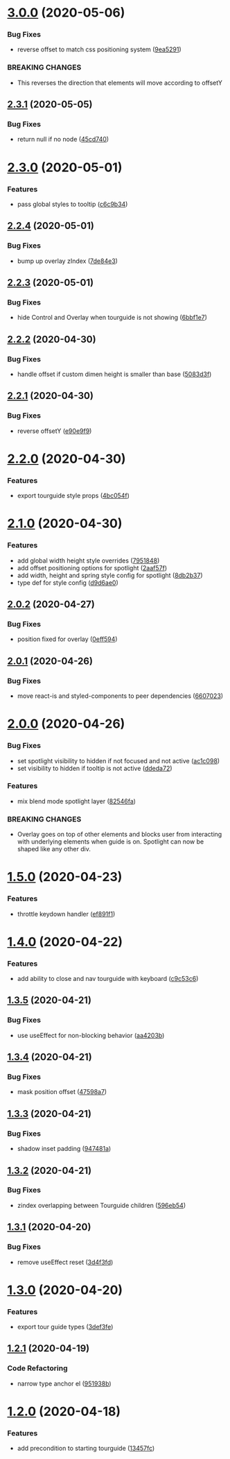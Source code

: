 # [3.0.0](https://github.com/dominictwlee/react-interactive-guide/compare/v2.3.1...v3.0.0) (2020-05-06)


### Bug Fixes

* reverse offset to match css positioning system ([9ea5291](https://github.com/dominictwlee/react-interactive-guide/commit/9ea529162b60d7ea4ace7250ce11ec1a079e75b1))


### BREAKING CHANGES

* This reverses the direction that elements will move according to offsetY

## [2.3.1](https://github.com/dominictwlee/react-interactive-guide/compare/v2.3.0...v2.3.1) (2020-05-05)


### Bug Fixes

* return null if no node ([45cd740](https://github.com/dominictwlee/react-interactive-guide/commit/45cd740cb2498adb127db5a6ca237e0adb0a6e71))

# [2.3.0](https://github.com/dominictwlee/react-interactive-guide/compare/v2.2.4...v2.3.0) (2020-05-01)


### Features

* pass global styles to tooltip ([c6c9b34](https://github.com/dominictwlee/react-interactive-guide/commit/c6c9b34db3c9f7d1d7eaf2bbf5ab38a39d0eb750))

## [2.2.4](https://github.com/dominictwlee/react-interactive-guide/compare/v2.2.3...v2.2.4) (2020-05-01)


### Bug Fixes

* bump up overlay zIndex ([7de84e3](https://github.com/dominictwlee/react-interactive-guide/commit/7de84e33efe9c4c036f5178c74a490d0984df0a5))

## [2.2.3](https://github.com/dominictwlee/react-interactive-guide/compare/v2.2.2...v2.2.3) (2020-05-01)


### Bug Fixes

* hide Control and Overlay when tourguide is not showing ([6bbf1e7](https://github.com/dominictwlee/react-interactive-guide/commit/6bbf1e7003362faa023209d07a7e355c338885a8))

## [2.2.2](https://github.com/dominictwlee/react-interactive-guide/compare/v2.2.1...v2.2.2) (2020-04-30)


### Bug Fixes

* handle offset if custom dimen height is smaller than base ([5083d3f](https://github.com/dominictwlee/react-interactive-guide/commit/5083d3fc31a5c899054096148563d43ffcf3355d))

## [2.2.1](https://github.com/dominictwlee/react-interactive-guide/compare/v2.2.0...v2.2.1) (2020-04-30)


### Bug Fixes

* reverse offsetY ([e90e9f9](https://github.com/dominictwlee/react-interactive-guide/commit/e90e9f92378d838bf94354cbc7984d98fef10168))

# [2.2.0](https://github.com/dominictwlee/react-interactive-guide/compare/v2.1.0...v2.2.0) (2020-04-30)


### Features

* export tourguide style props ([4bc054f](https://github.com/dominictwlee/react-interactive-guide/commit/4bc054fb8765421a0b7011aafcd6c50a3cf957d4))

# [2.1.0](https://github.com/dominictwlee/react-interactive-guide/compare/v2.0.2...v2.1.0) (2020-04-30)


### Features

* add global width height style overrides ([7951848](https://github.com/dominictwlee/react-interactive-guide/commit/7951848bbf046234a7386118fe67891d87023424))
* add offset positioning options for spotlight ([2aaf57f](https://github.com/dominictwlee/react-interactive-guide/commit/2aaf57f48ebcde4602732a3594a68453c5706259))
* add width, height and spring style config for spotlight ([8db2b37](https://github.com/dominictwlee/react-interactive-guide/commit/8db2b37c8f8252ad9c7e08b4a091323773df0411))
* type def for style config ([d9d6ae0](https://github.com/dominictwlee/react-interactive-guide/commit/d9d6ae004d1f40371c9a3d3934cbc21321274c73))

## [2.0.2](https://github.com/dominictwlee/react-interactive-guide/compare/v2.0.1...v2.0.2) (2020-04-27)


### Bug Fixes

* position fixed for overlay ([0eff594](https://github.com/dominictwlee/react-interactive-guide/commit/0eff5948682143c6c828e4aa81a899af80e7b920))

## [2.0.1](https://github.com/dominictwlee/react-interactive-guide/compare/v2.0.0...v2.0.1) (2020-04-26)


### Bug Fixes

* move react-is and styled-components to peer dependencies ([6607023](https://github.com/dominictwlee/react-interactive-guide/commit/6607023a5eca50f98362cbdc35c5929eab3cd2b6))

# [2.0.0](https://github.com/dominictwlee/react-interactive-guide/compare/v1.5.0...v2.0.0) (2020-04-26)


### Bug Fixes

* set spotlight visibility to hidden if not focused and not active ([ac1c098](https://github.com/dominictwlee/react-interactive-guide/commit/ac1c0982e37ce5a925abb71126ee1bce7107b6c7))
* set visibility to hidden if tooltip is not active ([ddeda72](https://github.com/dominictwlee/react-interactive-guide/commit/ddeda72bc4d3eafbec4ea1593e95c8f3e60cc92c))


### Features

* mix blend mode spotlight layer ([82546fa](https://github.com/dominictwlee/react-interactive-guide/commit/82546fa0ed02af09d408d33586a7cf083aa4fb8a))


### BREAKING CHANGES

* Overlay goes on top of other elements and blocks user from interacting with underlying elements when guide is on. Spotlight can now be shaped like any other div.

# [1.5.0](https://github.com/dominictwlee/react-interactive-guide/compare/v1.4.0...v1.5.0) (2020-04-23)


### Features

* throttle keydown handler ([ef891f1](https://github.com/dominictwlee/react-interactive-guide/commit/ef891f1e99d54c45d459a2dc12d85ba47b9615e4))

# [1.4.0](https://github.com/dominictwlee/react-interactive-guide/compare/v1.3.5...v1.4.0) (2020-04-22)


### Features

* add ability to close and nav tourguide with keyboard ([c9c53c6](https://github.com/dominictwlee/react-interactive-guide/commit/c9c53c6241fad4694bff1e20f2cef25c911d07f5))

## [1.3.5](https://github.com/dominictwlee/react-interactive-guide/compare/v1.3.4...v1.3.5) (2020-04-21)


### Bug Fixes

* use useEffect for non-blocking behavior ([aa4203b](https://github.com/dominictwlee/react-interactive-guide/commit/aa4203b2eb3cbe27872d73895ab8cad847fb97e6))

## [1.3.4](https://github.com/dominictwlee/react-interactive-guide/compare/v1.3.3...v1.3.4) (2020-04-21)


### Bug Fixes

* mask position offset ([47598a7](https://github.com/dominictwlee/react-interactive-guide/commit/47598a7875c8ee0a0330c8de2f5ca712ba1d0032))

## [1.3.3](https://github.com/dominictwlee/react-interactive-guide/compare/v1.3.2...v1.3.3) (2020-04-21)


### Bug Fixes

* shadow inset padding ([947481a](https://github.com/dominictwlee/react-interactive-guide/commit/947481a3a8c8b532205a83cc0f5d210020ecb375))

## [1.3.2](https://github.com/dominictwlee/react-interactive-guide/compare/v1.3.1...v1.3.2) (2020-04-21)


### Bug Fixes

* zindex overlapping between Tourguide children ([596eb54](https://github.com/dominictwlee/react-interactive-guide/commit/596eb5419e0ccb48363fc860d0f20b43eb8a6005))

## [1.3.1](https://github.com/dominictwlee/react-interactive-guide/compare/v1.3.0...v1.3.1) (2020-04-20)


### Bug Fixes

* remove useEffect reset ([3d4f3fd](https://github.com/dominictwlee/react-interactive-guide/commit/3d4f3fd518a7cfcc4973e66298aa43e14befc457))

# [1.3.0](https://github.com/dominictwlee/react-interactive-guide/compare/v1.2.1...v1.3.0) (2020-04-20)


### Features

* export tour guide types ([3def3fe](https://github.com/dominictwlee/react-interactive-guide/commit/3def3fefc1b1f01f092000190d3e55f5c0187113))

## [1.2.1](https://github.com/dominictwlee/react-interactive-guide/compare/v1.2.0...v1.2.1) (2020-04-19)


### Code Refactoring

* narrow type anchor el ([951938b](https://github.com/dominictwlee/react-interactive-guide/commit/951938bd687915a6c50dc1853134f101ca3211af))


# [1.2.0](https://github.com/dominictwlee/react-interactive-guide/compare/v1.1.1...v1.2.0) (2020-04-18)


### Features

* add precondition to starting tourguide ([13457fc](https://github.com/dominictwlee/react-interactive-guide/commit/13457fc2afafb003f5079aa615147193fa12f7f3))
